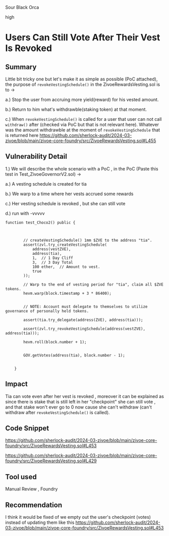 Sour Black Orca

high

# Users Can Still Vote After Their Vest Is Revoked

## Summary

Little bit tricky one but let's make it as simple as possible (PoC attached), the purpose of `revokeVestingSchedule()` in the ZivoeRewardsVesting.sol is to ->

a.) Stop the user from accruing more yield(reward) for his vested amount.

b.) Return to him what's withdrawble(staking token) at that moment.

c.) When `revokeVestingSchedule()` is called for a user that user can not call `withdraw()` after (checked via PoC but that is not relevant here). Whatever was the amount withdrawble at the moment of `revokeVestingSchedule` that is returned here https://github.com/sherlock-audit/2024-03-zivoe/blob/main/zivoe-core-foundry/src/ZivoeRewardsVesting.sol#L455

## Vulnerability Detail

1.) We will describe the whole scenario with a PoC , 
in the PoC (Paste this test in Test_ZivoeGovernorV2.sol) ->

a.) A vesting schedule is created for tia

b.) We warp to a time where her vests accrued some rewards

c.) Her vesting schedule is revoked , but she can still vote

d.) run with -vvvvv

```solidity
function test_Choco2() public {

        

        // createVestingSchedule() 1mm $ZVE to the address "tia".
        assert(zvl.try_createVestingSchedule(
            address(vestZVE), 
            address(tia), 
            1,  // 1 Day Cliff
            3,  // 3 Day Total
            100 ether,  // Amount to vest.
            true
        ));

        // Warp to the end of vesting period for "tia", claim all $ZVE tokens.
        hevm.warp(block.timestamp + 3 * 86400);
        

        // NOTE: Account must delegate to themselves to utilize governance of personally held tokens.
        
        assert(tia.try_delegate(address(ZVE), address(tia)));

        assert(zvl.try_revokeVestingSchedule(address(vestZVE), address(tia)));

        hevm.roll(block.number + 1);

        
        GOV.getVotes(address(tia), block.number - 1);

        
    }

```

## Impact

Tia can vote even after her vest is revoked , moreover it can be explained as since there is stake that is still left in her "checkpoint" she can still vote , and that stake won't ever go to 0 now cause she can't withdraw (can't withdraw after `revokeVestingSchedule()` is called).

## Code Snippet

https://github.com/sherlock-audit/2024-03-zivoe/blob/main/zivoe-core-foundry/src/ZivoeRewardsVesting.sol#L453

https://github.com/sherlock-audit/2024-03-zivoe/blob/main/zivoe-core-foundry/src/ZivoeRewardsVesting.sol#L429

## Tool used

Manual Review , Foundry

## Recommendation

I think it would be fixed of we empty out the user's checkpoint (votes) instead of updating them like this https://github.com/sherlock-audit/2024-03-zivoe/blob/main/zivoe-core-foundry/src/ZivoeRewardsVesting.sol#L453